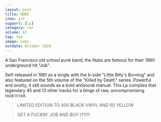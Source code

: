 ```yaml
---
layout: post
title: NUBS
item: s/t
support: [lp]
category: rur
volume: 87
tag: few
image: nubs
outdate: October 2020
---
```


A San Francisco old school punk band, the Nubs are famous for their 1980 underground hit "Job".

Self-released in 1981 as a single with the b-side "Little Billy's Burning" and also featured on the 5th volume of the "Killed by Death" series. Powerful and snotty, it still sounds as a bold antisocial manual. This Lp compiles that legendary 45 and 13 other tracks for a binge of raw, uncompromising rock'n'roll.

> LIMITED EDITION TO 400 BLACK VINYL AND 50 YELLOW

> GET A FUCKIN' JOB AND BUY IT!!!!!

